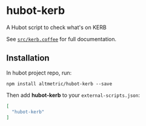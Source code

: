 # hubot-kerb

A Hubot script to check what's on KERB

See [`src/kerb.coffee`](src/kerb.coffee) for full documentation.

## Installation

In hubot project repo, run:

`npm install altmetric/hubot-kerb --save`

Then add **hubot-kerb** to your `external-scripts.json`:

```json
[
  "hubot-kerb"
]
```

